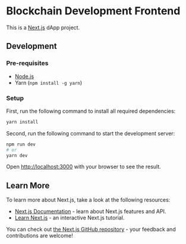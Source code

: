 # Blockchain Development Frontend

This is a [Next.js](https://nextjs.org/) dApp project.

## Development

### Pre-requisites

- [Node.js](https://nodejs.org/)
- Yarn (`npm install -g yarn`)

### Setup

First, run the following command to install all required dependencies:

```bash
yarn install
```

Second, run the following command to start the development server:

```bash
npm run dev
# or
yarn dev
```

Open [http://localhost:3000](http://localhost:3000) with your browser to see the result.

## Learn More

To learn more about Next.js, take a look at the following resources:

- [Next.js Documentation](https://nextjs.org/docs) - learn about Next.js features and API.
- [Learn Next.js](https://nextjs.org/learn) - an interactive Next.js tutorial.

You can check out [the Next.js GitHub repository](https://github.com/vercel/next.js/) - your feedback and contributions are welcome!
